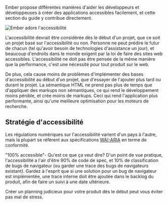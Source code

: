 Ember propose différentes manières d'aider les développeurs et développeuses à créer des applications accessibles facilement, et cette section du guide y contribue directement.

![Ember adore l'accessibilité](/images/accessibility/index/a11y-mascots.png)

L'accessibilité devrait être considérée dès le début d'un projet, que ce soit un projet basé sur l'accessibilité ou non. Personne ne peut prédire le futur de chacun (tel qu'avoir besoin de technologies d'assistance un jour), et beaucoup d'endroits dans le monde exigent par la loi de faire des sites web accessibles. L'accessibilité ne doit pas être pensée de la même manière que la performance, c'est une nécessité pour tout produit sur le web.

De plus, cela cause moins de problèmes d'implémenter des bases d'accessibilité au début d'un projet, que d'essayer de l'ajouter plus tard ou durant le projet. La sémantique HTML ne prend pas plus de temps que d'appliquer des markups non sémantiques, ce qui rend le développement moins pénible, et crée moins de markups. Ceci qui rend l'application plus performante, ainsi qu'une meilleure optimisation pour les moteurs de recherche.

## Stratégie d'accessibilité

Les régulations numériques sur l'accessibilité varient d'un pays à l'autre, mais la plupart se réfèrent aux spécifications [WAI-ARIA](https://www.w3.org/WAI/) en terme de conformité.

"100% accessible"- Qu'est ce que ça veut dire? D'un point de vue pratique, l'accessibilité a l'air d'être 90% de code de spec, et 10% de classification de bugs de navigateur (ou garder une trace des bugs de navigateurs existant). Gardez à l'esprit que si une solution pour un bug de navigateur est implémentée, une trace interne doit être ajoutée dans le backlog du produit, afin de faire un suivi à une date ultérieure.

Créer un planning judicieux pour votre produit dès le début peut vous éviter pas mal de stress.
